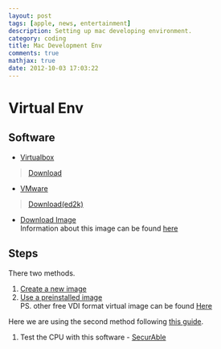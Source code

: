 ```yaml
---
layout: post
tags: [apple, news, entertainment]
description: Setting up mac developing environment.
category: coding
title: Mac Development Env
comments: true
mathjax: true
date: 2012-10-03 17:03:22
---
```


# Virtual Env

<!--more-->

## Software    
+ [Virtualbox](https://www.virtualbox.org/)    
> [Download](https://www.virtualbox.org/wiki/Downloads)    
+ [VMware](http://www.vmware.com/)    
> [Download(ed2k)](http://simplecd.me/search/entry/?query=vmware)    
+ [Download Image](http://www.souldevteam.net/blog/2012/07/28/os-x-mountain-lion-10-8-retail-vmware-image-release-notes-links/)    
Information about this image can be found [here](http://www.souldevteam.net/blog/2012/08/24/workstation-9-os-x-10-8-1-updates/)    

## Steps    
There two methods.    
1. [Create a new image](http://www.sysprobs.com/guide-mac-os-x-10-7-lion-on-virtualbox-with-windows-7-and-intel-pc)    
2. [Use a preinstalled image](http://www.sysprobs.com/easily-run-mac-os-x-10-8-mountain-lion-retail-on-pc-with-vmware-image)    
PS. other free VDI format virtual image can be found [Here](http://www.sysprobs.com/pre-installed-os-virtualbox-images-vdi-downloads-free-vdi-downloads)    

Here we are using the second method following [this guide](http://www.sysprobs.com/easily-run-mac-os-x-10-8-mountain-lion-retail-on-pc-with-vmware-image).    
1. Test the CPU with this software - [SecurAble](http://www.grc.com/securable.htm)    


